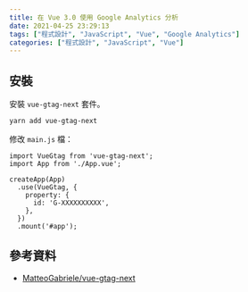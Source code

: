 ```yaml
---
title: 在 Vue 3.0 使用 Google Analytics 分析
date: 2021-04-25 23:29:13
tags: ["程式設計", "JavaScript", "Vue", "Google Analytics"]
categories: ["程式設計", "JavaScript", "Vue"]
---
```


## 安裝

安裝 `vue-gtag-next` 套件。

```BASH
yarn add vue-gtag-next
```

修改 `main.js` 檔：

```JS
import VueGtag from 'vue-gtag-next';
import App from './App.vue';

createApp(App)
  .use(VueGtag, {
    property: {
      id: 'G-XXXXXXXXXX',
    },
  })
  .mount('#app');
```

## 參考資料

- [MatteoGabriele/vue-gtag-next](https://github.com/MatteoGabriele/vue-gtag-next)

